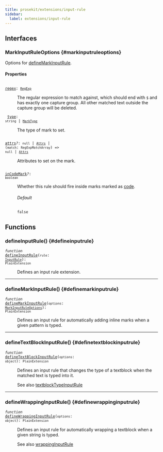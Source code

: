 ```yaml
---
title: prosekit/extensions/input-rule
sidebar:
  label: extensions/input-rule
---
```


## Interfaces

### MarkInputRuleOptions {#markinputruleoptions}

Options for [defineMarkInputRule](#definemarkinputrule).

#### Properties

<dl>

<dt>

<code data-typedoc-code><i></i> <a id="regex" href="#regex">regex</a>: [`RegExp`](https://developer.mozilla.org/docs/Web/JavaScript/Reference/Global_Objects/RegExp)</code>

</dt>

<dd>

The regular expression to match against, which should end with `$` and has
exactly one capture group. All other matched text outside the capture group
will be deleted.

</dd>

</dl>

<dl>

<dt>

<code data-typedoc-code><i></i> <a id="type" href="#type">type</a>: `string` \| [`MarkType`](../pm/model.md#marktype-1)</code>

</dt>

<dd>

The type of mark to set.

</dd>

</dl>

<dl>

<dt>

<code data-typedoc-code><i></i> <a id="attrs" href="#attrs">attrs</a><i>?</i>: `null` \| [`Attrs`](../pm/model.md#attrs-4) \| (`match`: `RegExpMatchArray`) => `null` \| [`Attrs`](../pm/model.md#attrs-4)</code>

</dt>

<dd>

Attributes to set on the mark.

</dd>

</dl>

<dl>

<dt>

<code data-typedoc-code><i></i> <a id="incodemark" href="#incodemark">inCodeMark</a><i>?</i>: `boolean`</code>

</dt>

<dd>

Whether this rule should fire inside marks marked as [code](https://prosemirror.net/docs/ref/#model.MarkSpec.code).

###### Default

`false`

</dd>

</dl>

## Functions

### defineInputRule() {#defineinputrule}

<dl>

<dt>

<code data-typedoc-code><i>function</i> <i></i> <a id="defineinputrule" href="#defineinputrule">defineInputRule</a>(`rule`: [`InputRule`](https://prosemirror.net/docs/ref/#inputrules.InputRule)): `PlainExtension`</code>

</dt>

<dd>

Defines an input rule extension.

</dd>

</dl>

***

### defineMarkInputRule() {#definemarkinputrule}

<dl>

<dt>

<code data-typedoc-code><i>function</i> <i></i> <a id="definemarkinputrule" href="#definemarkinputrule">defineMarkInputRule</a>(`options`: [`MarkInputRuleOptions`](#markinputruleoptions)): `PlainExtension`</code>

</dt>

<dd>

Defines an input rule for automatically adding inline marks when a given
pattern is typed.

</dd>

</dl>

***

### defineTextBlockInputRule() {#definetextblockinputrule}

<dl>

<dt>

<code data-typedoc-code><i>function</i> <i></i> <a id="definetextblockinputrule" href="#definetextblockinputrule">defineTextBlockInputRule</a>(`options`: `object`): `PlainExtension`</code>

</dt>

<dd>

Defines an input rule that changes the type of a textblock when the matched
text is typed into it.

See also [textblockTypeInputRule](https://prosemirror.net/docs/ref/#inputrules.textblockTypeInputRule)

</dd>

</dl>

***

### defineWrappingInputRule() {#definewrappinginputrule}

<dl>

<dt>

<code data-typedoc-code><i>function</i> <i></i> <a id="definewrappinginputrule" href="#definewrappinginputrule">defineWrappingInputRule</a>(`options`: `object`): `PlainExtension`</code>

</dt>

<dd>

Defines an input rule for automatically wrapping a textblock when a given
string is typed.

See also [wrappingInputRule](https://prosemirror.net/docs/ref/#inputrules.wrappingInputRule)

</dd>

</dl>
